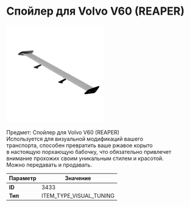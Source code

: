 # Спойлер для Volvo V60 (REAPER)

![Item Image](../img/3433.webp?raw=true)

Предмет: Спойлер для Volvo V60 (REAPER)<br>Используется для визуальной модификаций вашего<br>транспорта, способен превратить ваше ржавое корыто<br>в настоящую порхающую бабочку, что обязательно привлечет<br>внимание прохожих своим уникальным стилем и красотой.<br>Можно передавать и продавать.


| Параметр | Значение |
|----------|----------|
| **ID** | 3433 |
| **Тип** | ITEM_TYPE_VISUAL_TUNING |

